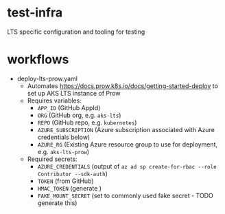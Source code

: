 # test-infra
LTS specific configuration and tooling for testing

# workflows

* deploy-lts-prow.yaml
  * Automates https://docs.prow.k8s.io/docs/getting-started-deploy to set up AKS LTS instance of Prow
  * Requires variables:
    - `APP_ID`  (GitHub AppId)
    - `ORG` (GitHub org, e.g. `aks-lts`)
    - `REPO` (GitHub repo, e.g. `kubernetes`)
    - `AZURE_SUBSCRIPTION` (Azure subscription associated with Azure credentials below)
    - `AZURE_RG` (Existing Azure resource group to use for deployment, e.g. `aks-lts-prow`)
  * Required secrets:
    - `AZURE_CREDENTIALS` (output of `az ad sp create-for-rbac --role Contributor --sdk-auth`)
    - `TOKEN` (from GitHub)
    - `HMAC_TOKEN` (generate )
    - `FAKE_MOUNT_SECRET` (set to commonly used fake secret - TODO generate this)
